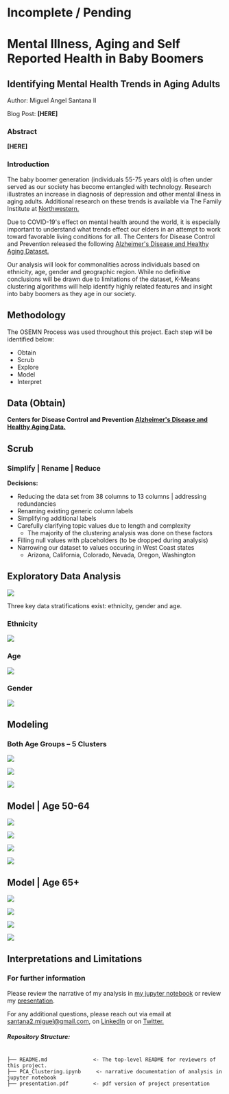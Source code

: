 # Incomplete / Pending

# Mental Illness, Aging and Self Reported Health in Baby Boomers
## Identifying Mental Health Trends in Aging Adults

Author: Miguel Angel Santana II

Blog Post: **[HERE]**

### Abstract
**[HERE]**

### Introduction

The baby boomer generation (individuals 55-75 years old) is often under served as our society has become entangled with technology. Research illustrates an increase in diagnosis of depression and other mental illness in aging adults. Additional research on these trends is available via The Family Institute at [Northwestern.](https://counseling.northwestern.edu/blog/boom-in-aging-adults-could-overwhelm-mental-health-care-field/)

Due to COVID-19's effect on mental health around the world, it is especially important to understand what trends effect our elders in an attempt to work toward favorable living conditions for all. The Centers for Disease Control and Prevention released the following [Alzheimer's Disease and Healthy Aging Dataset.](https://catalog.data.gov/dataset/alzheimers-disease-and-healthy-aging-data)

Our analysis will look for commonalities across individuals based on ethnicity, age, gender and geographic region. While no definitive conclusions will be drawn due to limitations of the dataset, K-Means clustering algorithms will help identify highly related features and insight into baby boomers as they age in our society. 

## Methodology
The OSEMN Process was used throughout this project. Each step will be identified below:

* Obtain
* Scrub
* Explore
* Model
* Interpret

## Data (Obtain)
**Centers for Disease Control and Prevention [Alzheimer's Disease and Healthy Aging Data.](https://catalog.data.gov/dataset/alzheimers-disease-and-healthy-aging-data)**

## Scrub
### Simplify | Rename | Reduce

**Decisions:**

* Reducing the data set from 38 columns to 13 columns | addressing redundancies
* Renaming existing generic column labels
* Simplifying additional labels
* Carefully clarifying topic values due to length and complexity
	* The majority of the clustering analysis was done on these factors
* Filling null values with placeholders (to be dropped during analysis)
* Narrowing our dataset to values occuring in West Coast states
	* Arizona, California, Colorado, Nevada, Oregon, Washington

## Exploratory Data Analysis

![](/images/ClassDistribution.png)

Three key data stratifications exist: ethnicity, gender and age. 

### Ethnicity 

![](/images/ethnicity.png)

### Age

![](/images/age.png)

### Gender

![](/images/gender.png)

## Modeling 

### Both Age Groups – 5 Clusters

![](/images/pca3.png)

![](/images/fiveclustercountplot.png)

![](/images/threecluster50bar.png)

## Model | Age 50-64

![](/images/multi5064.png)

![](/images/threecluster50.png)

![](/images/threecluster50bar.png)

![](/images/threeclustermeans.png)

## Model | Age 65+

![](/images/multi65.png)

![](/images/threecluster65.png)

![](/images/threecluster65bar.png)

![](/images/threeclustermeans65.png)

## Interpretations and Limitations

### For further information

Please review the narrative of my analysis in [my jupyter notebook](./PCA_Clustering.ipynb) or review my [presentation](./presentation.pdf).

For any additional questions, please reach out via email at santana2.miguel@gmail.com, on [LinkedIn](https://www.linkedin.com/in/miguel-angel-santana-ii-mba-51467276/) or on [Twitter.](https://twitter.com/msantana_ds)


##### Repository Structure:

```

├── README.md               <- The top-level README for reviewers of this project.
├── PCA_Clustering.ipynb     <- narrative documentation of analysis in jupyter notebook
├── presentation.pdf        <- pdf version of project presentation

```

